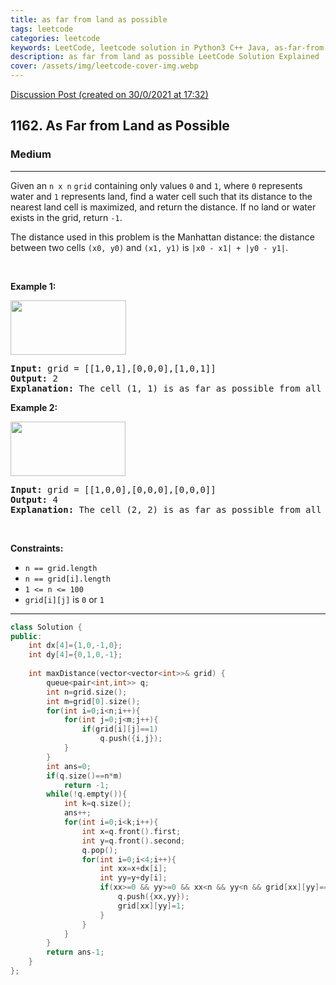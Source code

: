 ```yaml
---
title: as far from land as possible
tags: leetcode
categories: leetcode
keywords: LeetCode, leetcode solution in Python3 C++ Java, as-far-from-land-as-possible solution
description: as far from land as possible LeetCode Solution Explained
cover: /assets/img/leetcode-cover-img.webp
---
```



[Discussion Post (created on 30/0/2021 at 17:32)](https://leetcode.com/problems/as-far-from-land-as-possible/discuss/1041898/EASY-BFS-Solution-or-C%2B%2B)  
<h2>1162. As Far from Land as Possible</h2><h3>Medium</h3><hr><div><p>Given an <code>n x n</code> <code>grid</code>&nbsp;containing only values <code>0</code> and <code>1</code>, where&nbsp;<code>0</code> represents water&nbsp;and <code>1</code> represents land, find a water cell such that its distance to the nearest land cell is maximized, and return the distance.&nbsp;If no land or water exists in the grid, return <code>-1</code>.</p>

<p>The distance used in this problem is the Manhattan distance:&nbsp;the distance between two cells <code>(x0, y0)</code> and <code>(x1, y1)</code> is <code>|x0 - x1| + |y0 - y1|</code>.</p>

<p>&nbsp;</p>
<p><strong>Example 1:</strong></p>
<img alt="" src="https://assets.leetcode.com/uploads/2019/05/03/1336_ex1.JPG" style="width: 185px; height: 87px;">
<pre><strong>Input:</strong> grid = [[1,0,1],[0,0,0],[1,0,1]]
<strong>Output:</strong> 2
<strong>Explanation:</strong> The cell (1, 1) is as far as possible from all the land with distance 2.
</pre>

<p><strong>Example 2:</strong></p>
<img alt="" src="https://assets.leetcode.com/uploads/2019/05/03/1336_ex2.JPG" style="width: 184px; height: 87px;">
<pre><strong>Input:</strong> grid = [[1,0,0],[0,0,0],[0,0,0]]
<strong>Output:</strong> 4
<strong>Explanation:</strong> The cell (2, 2) is as far as possible from all the land with distance 4.
</pre>

<p>&nbsp;</p>
<p><strong>Constraints:</strong></p>

<ul>
	<li><code>n == grid.length</code></li>
	<li><code>n == grid[i].length</code></li>
	<li><code>1 &lt;= n&nbsp;&lt;= 100</code></li>
	<li><code>grid[i][j]</code>&nbsp;is <code>0</code> or <code>1</code></li>
</ul>
</div>

---




```cpp
class Solution {
public:
    int dx[4]={1,0,-1,0};
    int dy[4]={0,1,0,-1};
    
    int maxDistance(vector<vector<int>>& grid) {
        queue<pair<int,int>> q;
        int n=grid.size();
        int m=grid[0].size();
        for(int i=0;i<n;i++){
            for(int j=0;j<m;j++){
                if(grid[i][j]==1)
                    q.push({i,j});
            }
        }
        int ans=0;
        if(q.size()==n*m)
            return -1;
        while(!q.empty()){
            int k=q.size();
            ans++;
            for(int i=0;i<k;i++){
                int x=q.front().first;
                int y=q.front().second;
                q.pop();
                for(int i=0;i<4;i++){
                    int xx=x+dx[i];
                    int yy=y+dy[i];
                    if(xx>=0 && yy>=0 && xx<n && yy<n && grid[xx][yy]==0){
                        q.push({xx,yy});
                        grid[xx][yy]=1;
                    }
                }
            }
        }
        return ans-1;
    }
};
```
